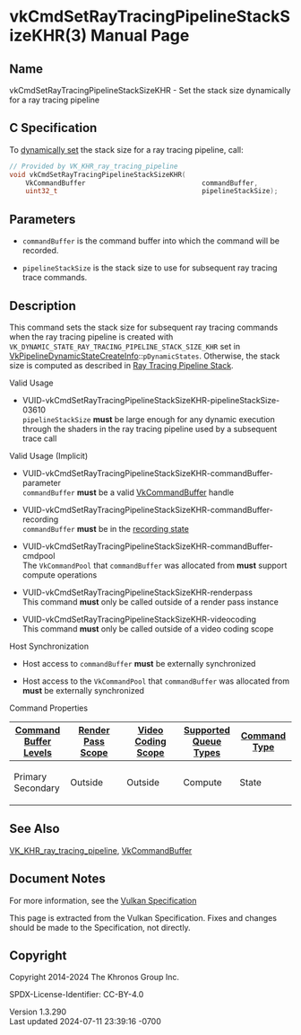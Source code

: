 # vkCmdSetRayTracingPipelineStackSizeKHR(3) Manual Page

## Name

vkCmdSetRayTracingPipelineStackSizeKHR - Set the stack size dynamically
for a ray tracing pipeline



## <a href="#_c_specification" class="anchor"></a>C Specification

To <a
href="https://registry.khronos.org/vulkan/specs/1.3-extensions/html/vkspec.html#pipelines-dynamic-state"
target="_blank" rel="noopener">dynamically set</a> the stack size for a
ray tracing pipeline, call:

``` c
// Provided by VK_KHR_ray_tracing_pipeline
void vkCmdSetRayTracingPipelineStackSizeKHR(
    VkCommandBuffer                             commandBuffer,
    uint32_t                                    pipelineStackSize);
```

## <a href="#_parameters" class="anchor"></a>Parameters

- `commandBuffer` is the command buffer into which the command will be
  recorded.

- `pipelineStackSize` is the stack size to use for subsequent ray
  tracing trace commands.

## <a href="#_description" class="anchor"></a>Description

This command sets the stack size for subsequent ray tracing commands
when the ray tracing pipeline is created with
`VK_DYNAMIC_STATE_RAY_TRACING_PIPELINE_STACK_SIZE_KHR` set in
[VkPipelineDynamicStateCreateInfo](https://registry.khronos.org/vulkan/specs/1.3-extensions/man/html/VkPipelineDynamicStateCreateInfo.html)::`pDynamicStates`.
Otherwise, the stack size is computed as described in <a
href="https://registry.khronos.org/vulkan/specs/1.3-extensions/html/vkspec.html#ray-tracing-pipeline-stack"
target="_blank" rel="noopener">Ray Tracing Pipeline Stack</a>.

Valid Usage

- <a
  href="#VUID-vkCmdSetRayTracingPipelineStackSizeKHR-pipelineStackSize-03610"
  id="VUID-vkCmdSetRayTracingPipelineStackSizeKHR-pipelineStackSize-03610"></a>
  VUID-vkCmdSetRayTracingPipelineStackSizeKHR-pipelineStackSize-03610  
  `pipelineStackSize` **must** be large enough for any dynamic execution
  through the shaders in the ray tracing pipeline used by a subsequent
  trace call

Valid Usage (Implicit)

- <a
  href="#VUID-vkCmdSetRayTracingPipelineStackSizeKHR-commandBuffer-parameter"
  id="VUID-vkCmdSetRayTracingPipelineStackSizeKHR-commandBuffer-parameter"></a>
  VUID-vkCmdSetRayTracingPipelineStackSizeKHR-commandBuffer-parameter  
  `commandBuffer` **must** be a valid
  [VkCommandBuffer](https://registry.khronos.org/vulkan/specs/1.3-extensions/man/html/VkCommandBuffer.html) handle

- <a
  href="#VUID-vkCmdSetRayTracingPipelineStackSizeKHR-commandBuffer-recording"
  id="VUID-vkCmdSetRayTracingPipelineStackSizeKHR-commandBuffer-recording"></a>
  VUID-vkCmdSetRayTracingPipelineStackSizeKHR-commandBuffer-recording  
  `commandBuffer` **must** be in the [recording
  state](#commandbuffers-lifecycle)

- <a
  href="#VUID-vkCmdSetRayTracingPipelineStackSizeKHR-commandBuffer-cmdpool"
  id="VUID-vkCmdSetRayTracingPipelineStackSizeKHR-commandBuffer-cmdpool"></a>
  VUID-vkCmdSetRayTracingPipelineStackSizeKHR-commandBuffer-cmdpool  
  The `VkCommandPool` that `commandBuffer` was allocated from **must**
  support compute operations

- <a href="#VUID-vkCmdSetRayTracingPipelineStackSizeKHR-renderpass"
  id="VUID-vkCmdSetRayTracingPipelineStackSizeKHR-renderpass"></a>
  VUID-vkCmdSetRayTracingPipelineStackSizeKHR-renderpass  
  This command **must** only be called outside of a render pass instance

- <a href="#VUID-vkCmdSetRayTracingPipelineStackSizeKHR-videocoding"
  id="VUID-vkCmdSetRayTracingPipelineStackSizeKHR-videocoding"></a>
  VUID-vkCmdSetRayTracingPipelineStackSizeKHR-videocoding  
  This command **must** only be called outside of a video coding scope

Host Synchronization

- Host access to `commandBuffer` **must** be externally synchronized

- Host access to the `VkCommandPool` that `commandBuffer` was allocated
  from **must** be externally synchronized

Command Properties

<table class="tableblock frame-all grid-all stretch">
<colgroup>
<col style="width: 20%" />
<col style="width: 20%" />
<col style="width: 20%" />
<col style="width: 20%" />
<col style="width: 20%" />
</colgroup>
<thead>
<tr>
<th class="tableblock halign-left valign-top"><a
href="#VkCommandBufferLevel">Command Buffer Levels</a></th>
<th class="tableblock halign-left valign-top"><a
href="#vkCmdBeginRenderPass">Render Pass Scope</a></th>
<th class="tableblock halign-left valign-top"><a
href="#vkCmdBeginVideoCodingKHR">Video Coding Scope</a></th>
<th class="tableblock halign-left valign-top"><a
href="#VkQueueFlagBits">Supported Queue Types</a></th>
<th class="tableblock halign-left valign-top"><a
href="#fundamentals-queueoperation-command-types">Command Type</a></th>
</tr>
</thead>
<tbody>
<tr>
<td class="tableblock halign-left valign-top"><p>Primary<br />
Secondary</p></td>
<td class="tableblock halign-left valign-top"><p>Outside</p></td>
<td class="tableblock halign-left valign-top"><p>Outside</p></td>
<td class="tableblock halign-left valign-top"><p>Compute</p></td>
<td class="tableblock halign-left valign-top"><p>State</p></td>
</tr>
</tbody>
</table>

## <a href="#_see_also" class="anchor"></a>See Also

[VK_KHR_ray_tracing_pipeline](https://registry.khronos.org/vulkan/specs/1.3-extensions/man/html/VK_KHR_ray_tracing_pipeline.html),
[VkCommandBuffer](https://registry.khronos.org/vulkan/specs/1.3-extensions/man/html/VkCommandBuffer.html)

## <a href="#_document_notes" class="anchor"></a>Document Notes

For more information, see the <a
href="https://registry.khronos.org/vulkan/specs/1.3-extensions/html/vkspec.html#vkCmdSetRayTracingPipelineStackSizeKHR"
target="_blank" rel="noopener">Vulkan Specification</a>

This page is extracted from the Vulkan Specification. Fixes and changes
should be made to the Specification, not directly.

## <a href="#_copyright" class="anchor"></a>Copyright

Copyright 2014-2024 The Khronos Group Inc.

SPDX-License-Identifier: CC-BY-4.0

Version 1.3.290  
Last updated 2024-07-11 23:39:16 -0700
